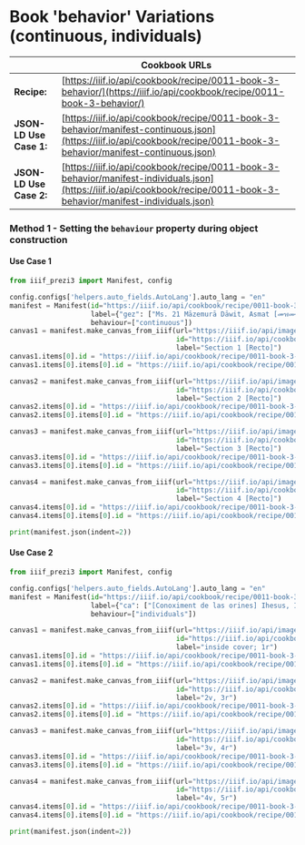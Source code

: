 # Book 'behavior' Variations (continuous, individuals)
|                         | **Cookbook URLs**                                                                                                                                                        |
|-------------------------|--------------------------------------------------------------------------------------------------------------------------------------------------------------------------|
| **Recipe:**             | [https://iiif.io/api/cookbook/recipe/0011-book-3-behavior/](https://iiif.io/api/cookbook/recipe/0011-book-3-behavior/)                                                   |
| **JSON-LD Use Case 1:** | [https://iiif.io/api/cookbook/recipe/0011-book-3-behavior/manifest-continuous.json](https://iiif.io/api/cookbook/recipe/0011-book-3-behavior/manifest-continuous.json)   |
| **JSON-LD Use Case 2:** | [https://iiif.io/api/cookbook/recipe/0011-book-3-behavior/manifest-individuals.json](https://iiif.io/api/cookbook/recipe/0011-book-3-behavior/manifest-individuals.json) |

### Method 1 - Setting the `behaviour` property during object construction
#### Use Case 1
```python
from iiif_prezi3 import Manifest, config

config.configs['helpers.auto_fields.AutoLang'].auto_lang = "en"
manifest = Manifest(id="https://iiif.io/api/cookbook/recipe/0011-book-3-behavior/manifest-continuous.json",
                    label={"gez": ["Ms. 21 Māzemurā Dāwit, Asmat [መዝሙረ ዳዊት]"]},
                    behaviour=["continuous"])
canvas1 = manifest.make_canvas_from_iiif(url="https://iiif.io/api/image/3.0/example/reference/8c169124171e6b2253b698a22a938f07-21198-zz001hbmd9_1300412_master",
                                         id="https://iiif.io/api/cookbook/recipe/0011-book-3-behavior/canvas/s1",
                                         label="Section 1 [Recto]")
canvas1.items[0].id = "https://iiif.io/api/cookbook/recipe/0011-book-3-behavior/page/s1/1"
canvas1.items[0].items[0].id = "https://iiif.io/api/cookbook/recipe/0011-book-3-behavior/annotation/s0001-image"

canvas2 = manifest.make_canvas_from_iiif(url="https://iiif.io/api/image/3.0/example/reference/8c169124171e6b2253b698a22a938f07-21198-zz001hbmft_1300418_master",
                                         id="https://iiif.io/api/cookbook/recipe/0011-book-3-behavior/canvas/s2",
                                         label="Section 2 [Recto]")
canvas2.items[0].id = "https://iiif.io/api/cookbook/recipe/0011-book-3-behavior/page/s2/1"
canvas2.items[0].items[0].id = "https://iiif.io/api/cookbook/recipe/0011-book-3-behavior/annotation/s0002-image"

canvas3 = manifest.make_canvas_from_iiif(url="https://iiif.io/api/image/3.0/example/reference/8c169124171e6b2253b698a22a938f07-21198-zz001hbmgb_1300426_master",
                                         id="https://iiif.io/api/cookbook/recipe/0011-book-3-behavior/canvas/s3",
                                         label="Section 3 [Recto]")
canvas3.items[0].id = "https://iiif.io/api/cookbook/recipe/0011-book-3-behavior/page/s3/1"
canvas3.items[0].items[0].id = "https://iiif.io/api/cookbook/recipe/0011-book-3-behavior/annotation/s0003-image"

canvas4 = manifest.make_canvas_from_iiif(url="https://iiif.io/api/image/3.0/example/reference/8c169124171e6b2253b698a22a938f07-21198-zz001hbmhv_1300436_master",
                                         id="https://iiif.io/api/cookbook/recipe/0011-book-3-behavior/canvas/s4",
                                         label="Section 4 [Recto]")
canvas4.items[0].id = "https://iiif.io/api/cookbook/recipe/0011-book-3-behavior/page/s4/1"
canvas4.items[0].items[0].id = "https://iiif.io/api/cookbook/recipe/0011-book-3-behavior/annotation/s0004-image"

print(manifest.json(indent=2))
```

#### Use Case 2
```python
from iiif_prezi3 import Manifest, config

config.configs['helpers.auto_fields.AutoLang'].auto_lang = "en"
manifest = Manifest(id="https://iiif.io/api/cookbook/recipe/0011-book-3-behavior/manifest-individuals.json",
                    label={"ca": ["[Conoximent de las orines] Ihesus, Ihesus. En nom de Deu et dela beneyeta sa mare e de tots los angels i archangels e de tots los sants e santes de paradis yo micer Johannes comense aquest libre de reseptes en l’ayn Mi 466."]},
                    behaviour=["individuals"])

canvas1 = manifest.make_canvas_from_iiif(url="https://iiif.io/api/image/3.0/example/reference/85a96c630f077e6ac6cb984f1b752bbf-0-21198-zz00022840-1-master",
                                         id="https://iiif.io/api/cookbook/recipe/0011-book-3-behavior/canvas/v1",
                                         label="inside cover; 1r")
canvas1.items[0].id = "https://iiif.io/api/cookbook/recipe/0011-book-3-behavior/page/v1/1"
canvas1.items[0].items[0].id = "https://iiif.io/api/cookbook/recipe/0011-book-3-behavior/annotation/v0001-image"

canvas2 = manifest.make_canvas_from_iiif(url="https://iiif.io/api/image/3.0/example/reference/85a96c630f077e6ac6cb984f1b752bbf-1-21198-zz00022882-1-master",
                                         id="https://iiif.io/api/cookbook/recipe/0011-book-3-behavior/canvas/v2",
                                         label="2v, 3r")
canvas2.items[0].id = "https://iiif.io/api/cookbook/recipe/0011-book-3-behavior/page/v2/1"
canvas2.items[0].items[0].id = "https://iiif.io/api/cookbook/recipe/0011-book-3-behavior/annotation/v0002-image"

canvas3 = manifest.make_canvas_from_iiif(url="https://iiif.io/api/image/3.0/example/reference/85a96c630f077e6ac6cb984f1b752bbf-2-21198-zz000228b3-1-master",
                                         id="https://iiif.io/api/cookbook/recipe/0011-book-3-behavior/canvas/v3",
                                         label="3v, 4r")
canvas3.items[0].id = "https://iiif.io/api/cookbook/recipe/0011-book-3-behavior/page/v3/1"
canvas3.items[0].items[0].id = "https://iiif.io/api/cookbook/recipe/0011-book-3-behavior/annotation/v0003-image"

canvas4 = manifest.make_canvas_from_iiif(url="https://iiif.io/api/image/3.0/example/reference/85a96c630f077e6ac6cb984f1b752bbf-3-21198-zz000228d4-1-master",
                                         id="https://iiif.io/api/cookbook/recipe/0011-book-3-behavior/canvas/v4",
                                         label="4v, 5r")
canvas4.items[0].id = "https://iiif.io/api/cookbook/recipe/0011-book-3-behavior/page/v4/1"
canvas4.items[0].items[0].id = "https://iiif.io/api/cookbook/recipe/0011-book-3-behavior/annotation/v0004-image"

print(manifest.json(indent=2))
```